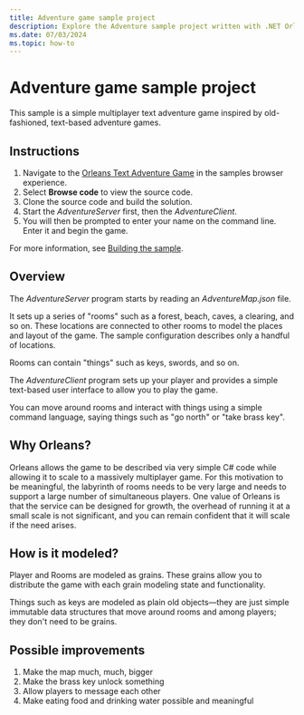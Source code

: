 ```yaml
---
title: Adventure game sample project
description: Explore the Adventure sample project written with .NET Orleans.
ms.date: 07/03/2024
ms.topic: how-to
---
```


# Adventure game sample project

This sample is a simple multiplayer text adventure game inspired by old-fashioned, text-based adventure games.

## Instructions

1. Navigate to the [Orleans Text Adventure Game](/samples/dotnet/samples/orleans-text-adventure-game) in the samples browser experience.
1. Select **Browse code** to view the source code.
1. Clone the source code and build the solution.
1. Start the _AdventureServer_ first, then the _AdventureClient_.
1. You will then be prompted to enter your name on the command line. Enter it and begin the game.

For more information, see [Building the sample](/samples/dotnet/samples/orleans-text-adventure-game#building-the-sample).

## Overview

The _AdventureServer_ program starts by reading an _AdventureMap.json_ file.

It sets up a series of "rooms" such as a forest, beach, caves, a clearing, and so on. These locations are connected to other rooms to model the places and layout of the game. The sample configuration describes only a handful of locations.

Rooms can contain "things" such as keys, swords, and so on.

The _AdventureClient_ program sets up your player and provides a simple text-based user interface to allow you to play the game.

You can move around rooms and interact with things using a simple command language, saying things such as "go north" or "take brass key".

## Why Orleans?

Orleans allows the game to be described via very simple C# code while allowing it to scale to a massively multiplayer game. For this motivation to be meaningful, the labyrinth of rooms needs to be very large and needs to support a large number of simultaneous players. One value of Orleans is that the service can be designed for growth, the overhead of running it at a small scale is not significant, and you can remain confident that it will scale if the need arises.

## How is it modeled?

Player and Rooms are modeled as grains. These grains allow you to distribute the game with each grain modeling state and functionality.

Things such as keys are modeled as plain old objects&mdash;they are just simple immutable data structures that move around rooms and among players; they don't need to be grains.

## Possible improvements

1. Make the map much, much, bigger
2. Make the brass key unlock something
3. Allow players to message each other
4. Make eating food and drinking water possible and meaningful
